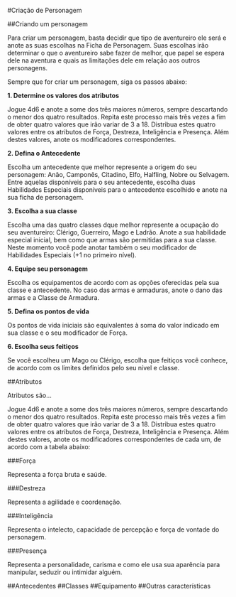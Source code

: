 #Criação de Personagem

##Criando um personagem

Para criar um personagem, basta decidir que tipo de aventureiro ele será e anote as suas escolhas na Ficha de Personagem. Suas escolhas irão determinar o que o aventureiro sabe fazer de melhor, que papel se espera dele na aventura e quais as limitações dele em relação aos outros personagens.

Sempre que for criar um personagem, siga os passos abaixo:

**1. Determine os valores dos atributos**

Jogue 4d6 e anote a some dos três maiores números, sempre descartando o menor dos quatro resultados. Repita este processo mais três vezes a fim de obter quatro valores que irão variar de 3 a 18. Distribua estes quatro valores entre os atributos de Força, Destreza, Inteligência e Presença. Além destes valores, anote os modificadores correspondentes.

**2. Defina o Antecedente**

Escolha um antecedente que melhor represente a origem do seu personagem: Anão, Camponês, Citadino, Elfo, Halfling, Nobre ou Selvagem. Entre aquelas disponíveis para o seu antecedente, escolha duas Habilidades Especiais disponíveis para o antecedente escolhido e anote na sua ficha de personagem.

**3. Escolha a sua classe**

Escolha uma das quatro classes dque melhor represente a ocupação do seu aventureiro: Clérigo, Guerreiro, Mago e Ladrão. Anote a sua habilidade especial inicial, bem como que armas são permitidas para a sua classe. Neste momento você pode anotar também o seu modificador de Habilidades Especiais (+1 no primeiro nível).

**4. Equipe seu personagem**

Escolha os equipamentos de acordo com as opções oferecidas pela sua classe e antecedente. No caso das armas e armaduras, anote o dano das armas e a Classe de Armadura.

**5. Defina os pontos de vida**

Os pontos de vida iniciais são equivalentes à soma do valor indicado em sua classe e o seu modificador de Força.

**6. Escolha seus feitiços**

Se você escolheu um Mago ou Clérigo, escolha que feitiços você conhece, de acordo com os limites definidos pelo seu nível e classe.

##Atributos

Atributos são...

Jogue 4d6 e anote a some dos três maiores números, sempre descartando o menor dos quatro resultados. Repita este processo mais três vezes a fim de obter quatro valores que irão variar de 3 a 18. Distribua estes quatro valores entre os atributos de Força, Destreza, Inteligência e Presença. Além destes valores, anote os modificadores correspondentes de cada um, de acordo com a tabela abaixo:

###Força

Representa a força bruta e saúde.

###Destreza

Representa a agilidade e coordenação.

###Inteligência

Representa o intelecto, capacidade de percepção e força de vontade do personagem.

###Presença

Representa a personalidade, carisma e como ele usa sua aparência para manipular, seduzir ou intimidar alguém.

##Antecedentes
##Classes
##Equipamento
##Outras características

